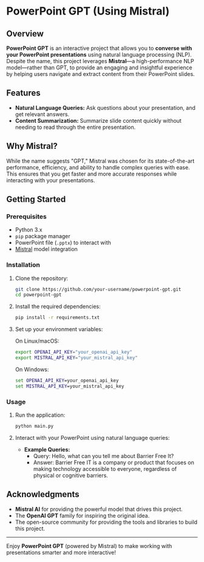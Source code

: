 # PowerPoint GPT (Using Mistral)

## Overview
**PowerPoint GPT** is an interactive project that allows you to **converse with your PowerPoint presentations** using natural language processing (NLP). Despite the name, this project leverages **Mistral**—a high-performance NLP model—rather than GPT, to provide an engaging and insightful experience by helping users navigate and extract content from their PowerPoint slides.

## Features
- **Natural Language Queries:** Ask questions about your presentation, and get relevant answers.
- **Content Summarization:** Summarize slide content quickly without needing to read through the entire presentation.

## Why Mistral?
While the name suggests "GPT," Mistral was chosen for its state-of-the-art performance, efficiency, and ability to handle complex queries with ease. This ensures that you get faster and more accurate responses while interacting with your presentations.

## Getting Started

### Prerequisites
- Python 3.x
- `pip` package manager
- PowerPoint file (`.pptx`) to interact with
- [Mistral](https://mistral.ai/) model integration

### Installation

1. Clone the repository:

    ```bash
    git clone https://github.com/your-username/powerpoint-gpt.git
    cd powerpoint-gpt
    ```

2. Install the required dependencies:

    ```bash
    pip install -r requirements.txt
    ```
3. Set up your environment variables:

    On Linux/macOS:
    ```bash
    export OPENAI_API_KEY="your_openai_api_key"
    export MISTRAL_API_KEY="your_mistral_api_key"
    ```

    On Windows:
    ```cmd
    set OPENAI_API_KEY=your_openai_api_key
    set MISTRAL_API_KEY=your_mistral_api_key
    ```

### Usage

1. Run the application:

    ```bash
    python main.py 
    ```

2. Interact with your PowerPoint using natural language queries:

    - **Example Queries:**
        - Query: Hello, what can you tell me about Barrier Free It?
        - Answer: Barrier Free IT is a company or product that focuses on making technology accessible to everyone, regardless of physical or cognitive barriers.



## Acknowledgments
- **Mistral AI** for providing the powerful model that drives this project.
- The **OpenAI GPT** family for inspiring the original idea.
- The open-source community for providing the tools and libraries to build this project.

---

Enjoy **PowerPoint GPT** (powered by Mistral) to make working with presentations smarter and more interactive!

